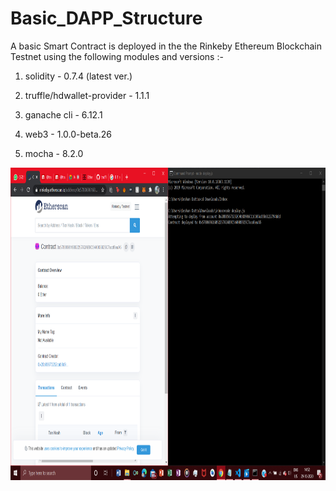 # Basic_DAPP_Structure

A basic Smart Contract is deployed in the the Rinkeby Ethereum Blockchain Testnet using the following modules and versions :-

 1) solidity - 0.7.4 (latest ver.)
 
 2) truffle/hdwallet-provider - 1.1.1
 
 3) ganache cli - 6.12.1
 
 4) web3 - 1.0.0-beta.26
 
 5) mocha - 8.2.0
 
 <img src = "img1.png" height=500>
